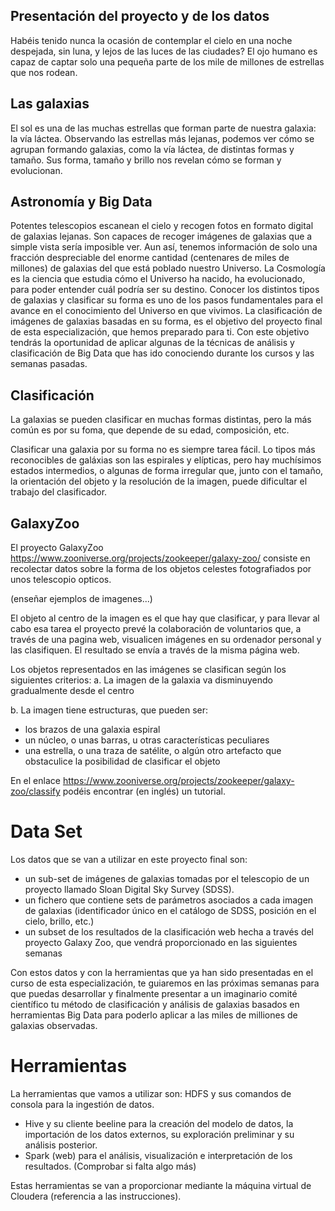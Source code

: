 ## Presentación del proyecto y de los datos

Habéis tenido nunca la ocasión de contemplar el cielo en una noche despejada, sin luna, y lejos de las luces de las ciudades? El ojo humano es capaz de captar solo una pequeña parte de los mile de millones de estrellas que nos rodean.

## Las galaxias
El sol es una de las muchas estrellas que forman parte de nuestra galaxia: la vía láctea.
Observando las estrellas más lejanas, podemos ver cómo se agrupan formando galaxias, como la vía láctea, de distintas formas y tamaño. Sus forma, tamaño y brillo nos revelan cómo se forman y evolucionan.

## Astronomía y Big Data
Potentes telescopios escanean el cielo y recogen fotos en formato digital de galaxias lejanas. Son capaces de recoger imágenes de galaxias que a simple vista sería imposible ver. Aun así, tenemos información de solo una fracción despreciable del enorme cantidad (centenares de miles de millones) de galaxias del que está poblado nuestro Universo.
La Cosmología es la ciencia que estudia cómo el Universo ha nacido, ha evolucionado, para poder entender cuál podría ser su destino. Conocer los distintos tipos de galaxias y clasificar su forma es uno de los pasos fundamentales para el avance en el conocimiento del Universo en que vivimos.
La clasificación de imágenes de galaxias basadas en su forma, es el objetivo del proyecto final de esta especialización, que hemos preparado para ti. Con este objetivo tendrás la oportunidad de aplicar algunas de la técnicas de análisis y clasificación de Big Data que has ido conociendo durante los cursos y las semanas pasadas.  

## Clasificación

La galaxias se pueden clasificar en muchas formas distintas, pero la más común es por su foma, que depende de su edad, composición, etc.

Clasificar una galaxia por su forma no es siempre tarea fácil. Lo tipos más reconocibles de galáxias son las espirales y elípticas, pero hay muchísimos estados intermedios, o algunas de forma irregular que, junto con el tamaño, la orientación del objeto y la resolución de la imagen, puede dificultar el trabajo del clasificador.
 
## GalaxyZoo

El proyecto GalaxyZoo https://www.zooniverse.org/projects/zookeeper/galaxy-zoo/ consiste en recolectar datos sobre la forma de los objetos celestes fotografiados por unos telescopio opticos.

(enseñar ejemplos de imagenes...)

El objeto al centro de la imagen es el que hay que clasificar, y para llevar al cabo esa tarea el proyecto prevé la colaboración de voluntarios que, a través de una pagina web, visualicen imágenes en su ordenador personal y las clasifiquen. El resultado se envía a través de la misma página web.

Los objetos representados en las imágenes se clasifican  según los siguientes criterios:
a. La imagen de la galaxia va disminuyendo gradualmente desde el centro

b. La imagen tiene estructuras, que pueden ser:

* los brazos de una galaxia espiral
* un núcleo, o unas barras, u otras características peculiares
* una estrella, o una traza de satélite, o algún otro artefacto que obstaculice la posibilidad de clasificar el objeto

En el enlace https://www.zooniverse.org/projects/zookeeper/galaxy-zoo/classify podéis encontrar (en inglés) un tutorial.
 
# Data Set

Los datos que se van a utilizar en este proyecto final son:
* un sub-set de imágenes de galaxias tomadas por el telescopio de un proyecto llamado Sloan Digital Sky Survey (SDSS).
* un fichero que contiene sets de parámetros asociados a cada imagen de galaxias (identificador único en el catálogo de SDSS, posición en el cielo, brillo, etc.)
* un subset de los resultados de la clasificación web hecha a través del proyecto Galaxy Zoo, que vendrá proporcionado en las siguientes semanas

Con estos datos y con la herramientas que ya han sido presentadas en el curso de esta especialización, te guiaremos en las próximas semanas para que puedas desarrollar y  finalmente presentar a un imaginario comité científico tu método de clasificación y análisis de galaxias basados en herramientas Big Data para poderlo aplicar a las miles de milliones de galaxias observadas. 

# Herramientas

La herramientas que vamos a utilizar son:
HDFS y sus comandos de consola para la ingestión de datos.
* Hive y su cliente beeline para la creación del modelo de datos, la importación de los datos externos, su exploración preliminar y su análisis posterior.
* Spark (web) para el análisis, visualización e interpretación de los resultados.
(Comprobar si falta algo más)

Estas herramientas se van a proporcionar mediante la máquina virtual de Cloudera (referencia a las instrucciones).

